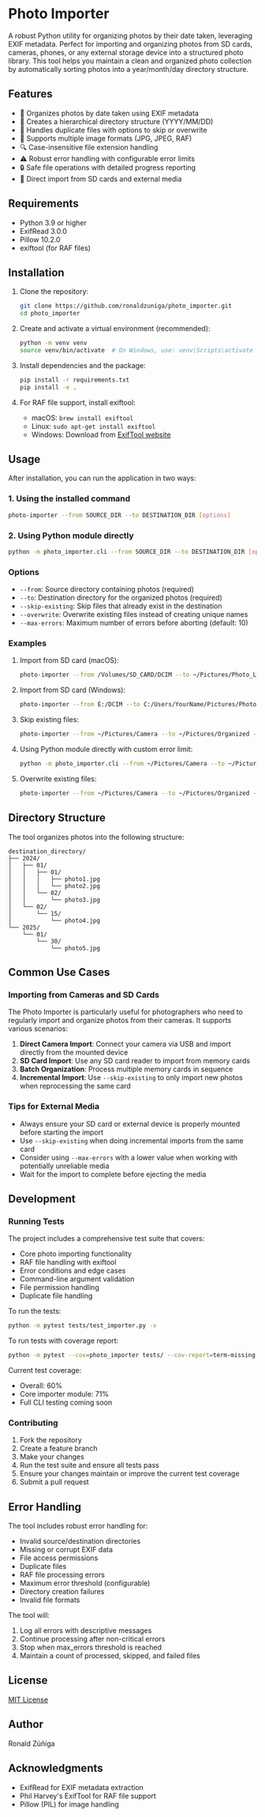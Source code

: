 # Photo Importer

A robust Python utility for organizing photos by their date taken, leveraging EXIF metadata. Perfect for importing and organizing photos from SD cards, cameras, phones, or any external storage device into a structured photo library. This tool helps you maintain a clean and organized photo collection by automatically sorting photos into a year/month/day directory structure.

## Features

- 📅 Organizes photos by date taken using EXIF metadata
- 📁 Creates a hierarchical directory structure (YYYY/MM/DD)
- 🔄 Handles duplicate files with options to skip or overwrite
- 📸 Supports multiple image formats (JPG, JPEG, RAF)
- 🔍 Case-insensitive file extension handling
- ⚠️ Robust error handling with configurable error limits
- 🔒 Safe file operations with detailed progress reporting
- 💾 Direct import from SD cards and external media

## Requirements

- Python 3.9 or higher
- ExifRead 3.0.0
- Pillow 10.2.0
- exiftool (for RAF files)

## Installation

1. Clone the repository:
   ```bash
   git clone https://github.com/ronaldzuniga/photo_importer.git
   cd photo_importer
   ```

2. Create and activate a virtual environment (recommended):
   ```bash
   python -m venv venv
   source venv/bin/activate  # On Windows, use: venv\Scripts\activate
   ```

3. Install dependencies and the package:
   ```bash
   pip install -r requirements.txt
   pip install -e .
   ```

4. For RAF file support, install exiftool:
   - macOS: `brew install exiftool`
   - Linux: `sudo apt-get install exiftool`
   - Windows: Download from [ExifTool website](https://exiftool.org)

## Usage

After installation, you can run the application in two ways:

### 1. Using the installed command

```bash
photo-importer --from SOURCE_DIR --to DESTINATION_DIR [options]
```

### 2. Using Python module directly

```bash
python -m photo_importer.cli --from SOURCE_DIR --to DESTINATION_DIR [options]
```

### Options

- `--from`: Source directory containing photos (required)
- `--to`: Destination directory for the organized photos (required)
- `--skip-existing`: Skip files that already exist in the destination
- `--overwrite`: Overwrite existing files instead of creating unique names
- `--max-errors`: Maximum number of errors before aborting (default: 10)

### Examples

1. Import from SD card (macOS):
   ```bash
   photo-importer --from /Volumes/SD_CARD/DCIM --to ~/Pictures/Photo_Library
   ```

2. Import from SD card (Windows):
   ```bash
   photo-importer --from E:/DCIM --to C:/Users/YourName/Pictures/Photo_Library
   ```

3. Skip existing files:
   ```bash
   photo-importer --from ~/Pictures/Camera --to ~/Pictures/Organized --skip-existing
   ```

4. Using Python module directly with custom error limit:
   ```bash
   python -m photo_importer.cli --from ~/Pictures/Camera --to ~/Pictures/Organized --max-errors 5
   ```

5. Overwrite existing files:
   ```bash
   photo-importer --from ~/Pictures/Camera --to ~/Pictures/Organized --overwrite
   ```

## Directory Structure

The tool organizes photos into the following structure:
```
destination_directory/
├── 2024/
│   ├── 01/
│   │   ├── 01/
│   │   │   ├── photo1.jpg
│   │   │   └── photo2.jpg
│   │   └── 02/
│   │       └── photo3.jpg
│   └── 02/
│       └── 15/
│           └── photo4.jpg
└── 2025/
    └── 01/
        └── 30/
            └── photo5.jpg
```

## Common Use Cases

### Importing from Cameras and SD Cards

The Photo Importer is particularly useful for photographers who need to regularly import and organize photos from their cameras. It supports various scenarios:

1. **Direct Camera Import**: Connect your camera via USB and import directly from the mounted device
2. **SD Card Import**: Use any SD card reader to import from memory cards
3. **Batch Organization**: Process multiple memory cards in sequence
4. **Incremental Import**: Use `--skip-existing` to only import new photos when reprocessing the same card

### Tips for External Media

- Always ensure your SD card or external device is properly mounted before starting the import
- Use `--skip-existing` when doing incremental imports from the same card
- Consider using `--max-errors` with a lower value when working with potentially unreliable media
- Wait for the import to complete before ejecting the media

## Development

### Running Tests

The project includes a comprehensive test suite that covers:
- Core photo importing functionality
- RAF file handling with exiftool
- Error conditions and edge cases
- Command-line argument validation
- File permission handling
- Duplicate file handling

To run the tests:
```bash
python -m pytest tests/test_importer.py -v
```

To run tests with coverage report:
```bash
python -m pytest --cov=photo_importer tests/ --cov-report=term-missing
```

Current test coverage:
- Overall: 60%
- Core importer module: 71%
- Full CLI testing coming soon

### Contributing

1. Fork the repository
2. Create a feature branch
3. Make your changes
4. Run the test suite and ensure all tests pass
5. Ensure your changes maintain or improve the current test coverage
6. Submit a pull request

## Error Handling

The tool includes robust error handling for:

- Invalid source/destination directories
- Missing or corrupt EXIF data
- File access permissions
- Duplicate files
- RAF file processing errors
- Maximum error threshold (configurable)
- Directory creation failures
- Invalid file formats

The tool will:
1. Log all errors with descriptive messages
2. Continue processing after non-critical errors
3. Stop when max_errors threshold is reached
4. Maintain a count of processed, skipped, and failed files

## License

[MIT License](LICENSE)

## Author

Ronald Zúñiga

## Acknowledgments

- ExifRead for EXIF metadata extraction
- Phil Harvey's ExifTool for RAF file support
- Pillow (PIL) for image handling
